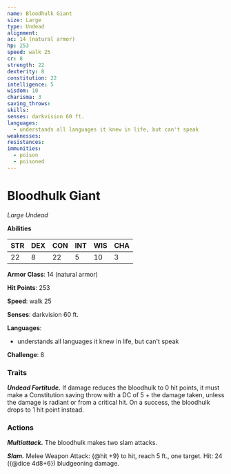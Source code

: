 ```yaml
---
name: Bloodhulk Giant
size: Large
type: Undead
alignment: 
ac: 14 (natural armor)
hp: 253
speed: walk 25
cr: 8
strength: 22
dexterity: 8
constitution: 22
intelligence: 5
wisdom: 10
charisma: 3
saving_throws:
skills:
senses: darkvision 60 ft.
languages:
  - understands all languages it knew in life, but can't speak
weaknesses:
resistances:
immunities:
  - poison
  - poisoned
---
```


# Bloodhulk Giant

*Large Undead*

**Abilities**

| STR | DEX | CON | INT | WIS | CHA |
| --- | --- | --- | --- | --- | --- |
| 22 | 8 | 22 | 5 | 10 | 3 |

**Armor Class**: 14 (natural armor)

**Hit Points**: 253

**Speed**: walk 25

**Senses**: darkvision 60 ft.

**Languages**:
  - understands all languages it knew in life, but can't speak

**Challenge**: 8

### Traits
***Undead Fortitude.*** If damage reduces the bloodhulk to 0 hit points, it must make a Constitution saving throw with a DC of 5 + the damage taken, unless the damage is radiant or from a critical hit. On a success, the bloodhulk drops to 1 hit point instead.

### Actions
***Multiattack.*** The bloodhulk makes two slam attacks.

***Slam.*** Melee Weapon Attack: {@hit +9} to hit, reach 5 ft., one target. Hit: 24 ({@dice 4d8+6}) bludgeoning damage.

